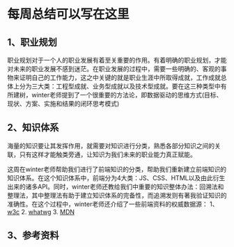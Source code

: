 # 每周总结可以写在这里
## 1、职业规划
职业规划对于一个人的职业发展有着至关重要的作用。有着明确的职业规划，才能对未来的职业发展不感到迷茫。在职业发展的过程中，需要一些明确的、客观的事物来证明自己的工作能力，这之中关键的就是职业生涯中所取得成就，工作成就总体上分为三大类：工程型成就、业务型成就以及技术型成就。要在这三种类型中有所建树，winter老师提到了一个很重要的方法论，即数据驱动的思维方式(目标、现状、方案、实施和结果的闭环思考模式)
## 2、知识体系
海量的知识要让其发挥作用，就需要对知识进行分类，熟悉各部分知识之间的关联，只有这样才能触类旁通，让知识为我们未来的职业能力真正赋能。 

这周在winter老师帮助我们进行了前端知识的分类，帮助我们重新建立前端知识的知识体系。在这个知识体系中，前端分为4大类：JS、CSS、HTML以及由此衍生出来的诸多API。同时，winter老师还教给我们中重要的知识整体办法：回溯法和整理法，其中整理法有助于建立知识体系的完备性，而追溯发则有著我验证知识的准确性。在这个过程中，winter老师还介绍了一些前端资料的权威数据源：
1、[w3c](https://www.w3.org/)
2. [whatwg](https://whatwg.org/)
3. [MDN](https://developer.mozilla.org/en-US/docs/Web)
## 3、参考资料

